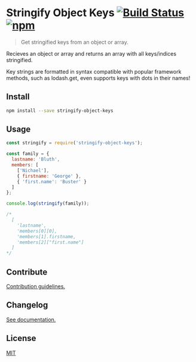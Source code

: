# Stringify Object Keys [![Build Status](https://travis-ci.org/gabbes/stringify-object-keys.svg?branch=master)](https://travis-ci.org/gabbes/stringify-object-keys) [![npm](https://img.shields.io/npm/v/stringify-object-keys.svg)](https://www.npmjs.com/package/stringify-object-keys)

> Get stringified keys from an object or array.

Recieves an object or array and returns an array with all keys/indices stringified.

Key strings are formatted in syntax compatible with popular framework methods, such as lodash.get, even supports keys with dots in their names!

## Install

```sh
npm install --save stringify-object-keys
```

## Usage

```js
const stringify = require('stringify-object-keys');

const family = {
  lastname: 'Bluth',
  members: [
    ['Nichael'],
    { firstname: 'George' },
    { 'first.name': 'Buster' }
  ]
};

console.log(stringify(family));

/*
  [
    'lastname',
    'members[0][0],
    'members[1].firstname,
    'members[2]["first.name"]
  ]
*/
```

## Contribute

[Contribution guidelines.](./CONTRIBUTING.md)

## Changelog

[See documentation.](./CHANGELOG.md)

## License

[MIT](./LICENSE)

